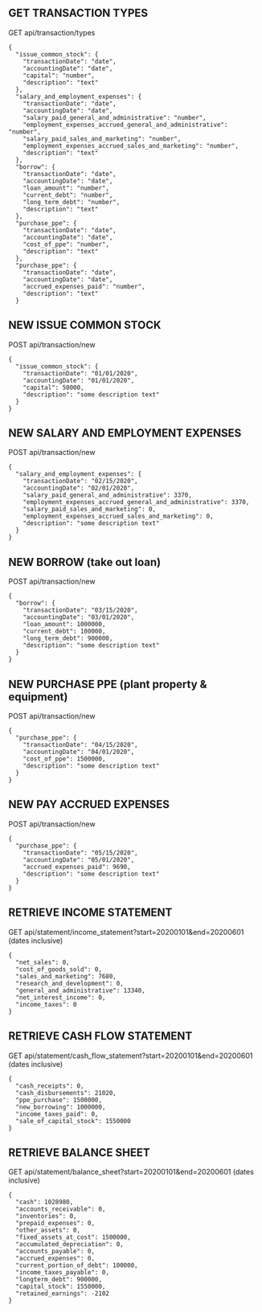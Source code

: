 ## GET TRANSACTION TYPES

GET api/transaction/types

```
{
  "issue_common_stock": {
    "transactionDate": "date",
    "accountingDate": "date",
    "capital": "number",
    "description": "text"
  },
  "salary_and_employment_expenses": {
    "transactionDate": "date",
    "accountingDate": "date",
    "salary_paid_general_and_administrative": "number",
    "employment_expenses_accrued_general_and_administrative": "number",
    "salary_paid_sales_and_marketing": "number",
    "employment_expenses_accrued_sales_and_marketing": "number",
    "description": "text"
  },
  "borrow": {
    "transactionDate": "date",
    "accountingDate": "date",
    "loan_amount": "number",
    "current_debt": "number",
    "long_term_debt": "number",
    "description": "text"
  },
  "purchase_ppe": {
    "transactionDate": "date",
    "accountingDate": "date",
    "cost_of_ppe": "number",
    "description": "text"
  },
  "purchase_ppe": {
    "transactionDate": "date",
    "accountingDate": "date",
    "accrued_expenses_paid": "number",
    "description": "text"
  }
```

## NEW ISSUE COMMON STOCK

POST api/transaction/new

```
{
  "issue_common_stock": {
    "transactionDate": "01/01/2020",
    "accountingDate": "01/01/2020",
    "capital": 50000,
    "description": "some description text"
  }
}
```

## NEW SALARY AND EMPLOYMENT EXPENSES

POST api/transaction/new

```
{
  "salary_and_employment_expenses": {
    "transactionDate": "02/15/2020",
    "accountingDate": "02/01/2020",
    "salary_paid_general_and_administrative": 3370,
    "employment_expenses_accrued_general_and_administrative": 3370,
    "salary_paid_sales_and_marketing": 0,
    "employment_expenses_accrued_sales_and_marketing": 0,
    "description": "some description text"
  }
}
```

## NEW BORROW (take out loan)

POST api/transaction/new

```
{
  "borrow": {
    "transactionDate": "03/15/2020",
    "accountingDate": "03/01/2020",
    "loan_amount": 1000000,
    "current_debt": 100000,
    "long_term_debt": 900000,
    "description": "some description text"
  }
}
```

## NEW PURCHASE PPE (plant property & equipment)

POST api/transaction/new

```
{
  "purchase_ppe": {
    "transactionDate": "04/15/2020",
    "accountingDate": "04/01/2020",
    "cost_of_ppe": 1500000,
    "description": "some description text"
  }
}
```

## NEW PAY ACCRUED EXPENSES

POST api/transaction/new

```
{
  "purchase_ppe": {
    "transactionDate": "05/15/2020",
    "accountingDate": "05/01/2020",
    "accrued_expenses_paid": 9690,
    "description": "some description text"
  }
}
```

## RETRIEVE INCOME STATEMENT

GET api/statement/income_statement?start=20200101&end=20200601 (dates inclusive)

```
{
  "net_sales": 0,
  "cost_of_goods_sold": 0,
  "sales_and_marketing": 7680,
  "research_and_development": 0,
  "general_and_administrative": 13340,
  "net_interest_income": 0,
  "income_taxes": 0
}
```

## RETRIEVE CASH FLOW STATEMENT

GET api/statement/cash_flow_statement?start=20200101&end=20200601 (dates inclusive)

```
{
  "cash_receipts": 0,
  "cash_disbursements": 21020,
  "ppe_purchase": 1500000,
  "new_borrowing": 1000000,
  "income_taxes_paid": 0,
  "sale_of_capital_stock": 1550000
}
```

## RETRIEVE BALANCE SHEET

GET api/statement/balance_sheet?start=20200101&end=20200601 (dates inclusive)

```
{
  "cash": 1028980,
  "accounts_receivable": 0,
  "inventories": 0,
  "prepaid_expenses": 0,
  "other_assets": 0,
  "fixed_assets_at_cost": 1500000,
  "accumulated_depreciation": 0,
  "accounts_payable": 0,
  "accrued_expenses": 0,
  "current_portion_of_debt": 100000,
  "income_taxes_payable": 0,
  "longterm_debt": 900000,
  "capital_stock": 1550000,
  "retained_earnings": -2102
}
```
